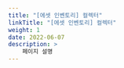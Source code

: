 ```yaml
---
title: "[에셋 인벤토리] 컬렉터"
linkTitle: "[에셋 인벤토리] 컬렉터"
weight: 1
date: 2022-06-07
description: >
    페이지 설명
---
```


